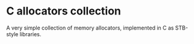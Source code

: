 # C allocators collection

A very simple collection of memory allocators, implemented in C as STB-style libraries.
